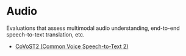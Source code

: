 # Audio

Evaluations that assess multimodal audio understanding, end-to-end speech-to-text translation, etc.

- [CoVoST2 (Common Voice Speech-to-Text 2)](covost2.md)